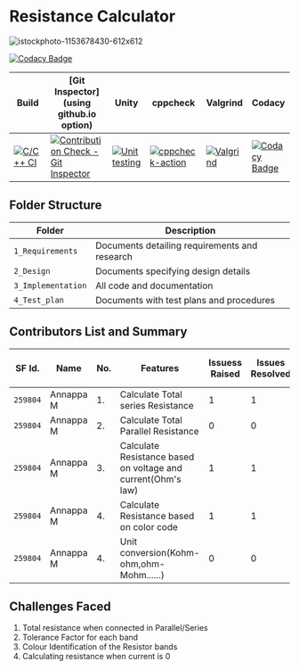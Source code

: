 # **Resistance Calculator**

![istockphoto-1153678430-612x612](https://user-images.githubusercontent.com/80380749/114403495-78592180-9bc2-11eb-98eb-c6a19a50ebb4.jpg)

[![Codacy Badge](https://app.codacy.com/project/badge/Grade/64b3676768fd4673addceeb5611a9349)](https://www.codacy.com/gh/Annappa259804/MiniProject_C/dashboard?utm_source=github.com&amp;utm_medium=referral&amp;utm_content=Annappa259804/MiniProject_C&amp;utm_campaign=Badge_Grade)

Build | [Git Inspector](using github.io option) | Unity | cppcheck|Valgrind|Codacy|
------|----------|----|---|------|--------|
|[![C/C++ CI](https://github.com/Annappa259804/MiniProject_C/actions/workflows/c-build.yml/badge.svg)](https://github.com/Annappa259804/MiniProject_C/actions/workflows/c-build.yml)|[![Contribution Check - Git Inspector](https://github.com/Annappa259804/MiniProject_C/actions/workflows/gitinspector.yml/badge.svg)](https://github.com/Annappa259804/MiniProject_C/actions/workflows/gitinspector.yml)  |  [![Unit testing](https://github.com/Annappa259804/MiniProject_C/actions/workflows/unit-test.yml/badge.svg)](https://github.com/Annappa259804/MiniProject_C/actions/workflows/unit-test.yml)    | [![cppcheck-action](https://github.com/Annappa259804/MiniProject_C/actions/workflows/cppcheck.yml/badge.svg)](https://github.com/Annappa259804/MiniProject_C/actions/workflows/cppcheck.yml) |  [![Valgrind](https://github.com/Annappa259804/MiniProject_C/actions/workflows/Valgrind.yml/badge.svg)](https://github.com/Annappa259804/MiniProject_C/actions/workflows/Valgrind.yml)  | [![Codacy Badge](https://app.codacy.com/project/badge/Grade/64b3676768fd4673addceeb5611a9349)](https://www.codacy.com/gh/Annappa259804/MiniProject_C/dashboard?utm_source=github.com&amp;utm_medium=referral&amp;utm_content=Annappa259804/MiniProject_C&amp;utm_campaign=Badge_Grade)    |

## Folder Structure

Folder             | Description
-------------------| -----------------------------------------
`1_Requirements`   | Documents detailing requirements and research
`2_Design`         | Documents specifying design details
`3_Implementation` | All code and documentation
`4_Test_plan`      | Documents with test plans and procedures

## Contributors List and Summary

SF Id. |  Name                  | No.  |  Features                          | Issuess Raised |Issues Resolved|No Test Cases|Test Case Pass
-------|------------------------|------|------------------------------------|----------------|---------------|-------------|--------------
`259804` | Annappa M            |1.    |Calculate Total series Resistance   |  1            |  1          | 4          | 4    
`259804` | Annappa M            |2.    |Calculate Total Parallel Resistance  |  0            |  0           | 3         | 3   
`259804` | Annappa M            |3.    |Calculate Resistance based on voltage and current(Ohm's law) |  1            |  1          | 3          | 3    
`259804` | Annappa M            |4.    |Calculate Resistance based on color code |  1            |  1          | 3         | 3     
`259804` | Annappa M            |4.    |Unit conversion(Kohm-ohm,ohm-Mohm......) |  0            |  0           | 4          | 4    
   
## Challenges Faced 

1.    Total resistance when connected in Parallel/Series
2.    Tolerance Factor for each band
3.    Colour Identification of the Resistor bands
4.    Calculating resistance when current is 0
